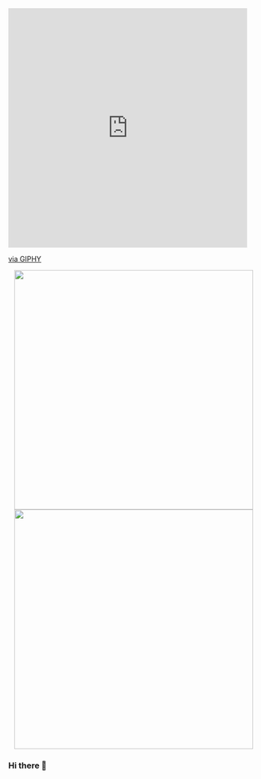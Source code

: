<iframe src="https://giphy.com/embed/3oKIPbabJ7lMibF0CA" width="480" height="480" frameBorder="0" class="giphy-embed" allowFullScreen></iframe><p><a href="https://giphy.com/gifs/3oKIPbabJ7lMibF0CA">via GIPHY</a></p>

<div id="header" align="center">
  <img src="https://media.giphy.com/media/3oKIPbabJ7lMibF0CA/giphy.gif" width="480" height="480"/>
</div>

<div id="header" align="center">
  <img src="https://media.giphy.com/media/l0Iycthxm6oRoT2Ao/giphy.gif" width="480" height="480"/>
</div>

### Hi there 👋


<!--
**Vsevolod-IT/Vsevolod-IT** is a ✨ _special_ ✨ repository because its `README.md` (this file) appears on your GitHub profile.

Here are some ideas to get you started:

- 🔭 I’m currently working on ...
- 🌱 I’m currently learning ...
- 👯 I’m looking to collaborate on ...
- 🤔 I’m looking for help with ...
- 💬 Ask me about ...
- 📫 How to reach me: ...
- 😄 Pronouns: ...
- ⚡ Fun fact: ...
-->
